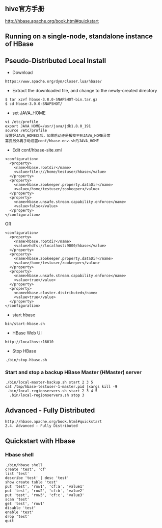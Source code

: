 
## hive官方手册
http://hbase.apache.org/book.html#quickstart

## Running on a single-node, standalone instance of HBase
## Pseudo-Distributed Local Install
- Download
```
https://www.apache.org/dyn/closer.lua/hbase/
```

- Extract the downloaded file, and change to the newly-created directory
```
$ tar xzvf hbase-3.0.0-SNAPSHOT-bin.tar.gz
$ cd hbase-3.0.0-SNAPSHOT/
```

- set JAVA_HOME
```
vi /etc/profile
export JAVA_HOME=/usr/java/jdk1.8.0_191
source /etc/profile
设置好JAVA_HOME以后，如果启动还是报找不到JAVA_HOME异常
需要另外再手动设置conf/hbase-env.sh的JAVA_HOME
```

- Edit conf/hbase-site.xml
```
<configuration>
  <property>
    <name>hbase.rootdir</name>
    <value>file:///home/testuser/hbase</value>
  </property>
  <property>
    <name>hbase.zookeeper.property.dataDir</name>
    <value>/home/testuser/zookeeper</value>
  </property>
  <property>
    <name>hbase.unsafe.stream.capability.enforce</name>
    <value>false</value>
  </property>
</configuration>
```
OR
```
<configuration>
  <property>
    <name>hbase.rootdir</name>
    <value>hdfs://localhost:9000/hbase</value>
  </property>
  <property>
    <name>hbase.zookeeper.property.dataDir</name>
    <value>/home/testuser/zookeeper</value>
  </property>
  <property>
    <name>hbase.unsafe.stream.capability.enforce</name>
    <value>true</value>
  </property>
  <property>
    <name>hbase.cluster.distributed</name>
    <value>true</value>
  </property>
</configuration>
```

- start hbase
```
bin/start-hbase.sh 
```

- HBase Web UI
```
http://localhost:16010
```

- Stop HBase
```
./bin/stop-hbase.sh
```

### Start and stop a backup HBase Master (HMaster) server

```
./bin/local-master-backup.sh start 2 3 5
cat /tmp/hbase-testuser-1-master.pid |xargs kill -9
 .bin/local-regionservers.sh start 2 3 4 5
  .bin/local-regionservers.sh stop 3
```

## Advanced - Fully Distributed
```
http://hbase.apache.org/book.html#quickstart
2.4. Advanced - Fully Distributed
```

## Quickstart with Hbase
### Hbase shell
```
./bin/hbase shell
create 'test', 'cf'
list 'test'
describe 'test' | desc 'test'
show create table 'test'
put 'test', 'row1', 'cf:a', 'value1'
put 'test', 'row2', 'cf:b', 'value2'
put 'test', 'row3', 'cf:c', 'value3'
scan 'test'
get 'test', 'row1'
disable 'test'
enable 'test'
drop 'test'
quit
```
